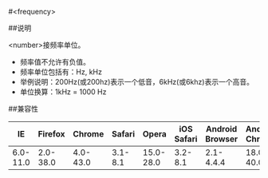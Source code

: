 #&lt;frequency&gt;

##说明

&lt;number&gt;接频率单位。

- 频率值不允许有负值。
- 频率单位包括有：Hz, kHz
- 举例说明：200Hz(或200hz)表示一个低音，6kHz(或6khz)表示一个高音。
- 单位换算：1kHz = 1000 Hz


##兼容性


<table class="compatible">
<thead>
	<tr>
		<th>IE</th>
		<th>Firefox</th>
		<th>Chrome</th>
		<th>Safari</th>
		<th>Opera</th>
		<th>iOS Safari</th>
		<th>Android Browser</th>
		<th>Android Chrome</th>
	</tr>
</thead>
<tbody>
	<tr>
		<td class="unsupport">6.0-11.0</td>
		<td class="unsupport">2.0-38.0</td>
		<td class="unsupport">4.0-43.0</td>
		<td class="unsupport">3.1-8.1</td>
		<td class="unsupport">15.0-28.0</td>
		<td class="unsupport">3.2-8.1</td>
		<td class="unsupport">2.1-4.4.4</td>
		<td class="unsupport">18.0-40.0</td>
	</tr>
</tbody>
</table>
